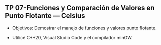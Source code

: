 ## TP 07-Funciones y Comparación de Valores en Punto Flotante — Celsius

* Objetivos: Demostrar el manejo de funciones y valores punto flotante.

* Utilicé C++20, Visual Studio Code y el compilador minGW.
